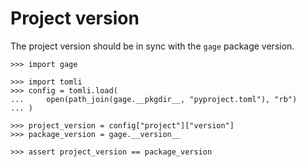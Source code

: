 # Project version

The project version should be in sync with the `gage` package version.

    >>> import gage

    >>> import tomli
    >>> config = tomli.load(
    ...     open(path_join(gage.__pkgdir__, "pyproject.toml"), "rb")
    ... )

    >>> project_version = config["project"]["version"]
    >>> package_version = gage.__version__

    >>> assert project_version == package_version
